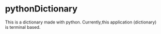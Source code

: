 # pythonDictionary
This is a dictionary made with python.
Currently,this application (dictionary) is terminal based.
